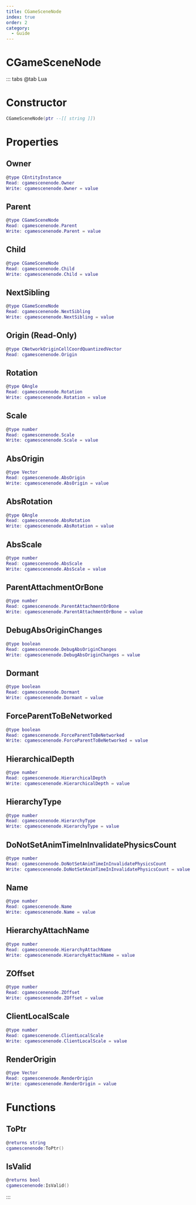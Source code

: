 ```yaml
---
title: CGameSceneNode
index: true
order: 2
category:
  - Guide
---
```


# CGameSceneNode

::: tabs
@tab Lua
# Constructor
```lua
CGameSceneNode(ptr --[[ string ]])
```
# Properties
## Owner 
```lua
@type CEntityInstance
Read: cgamescenenode.Owner
Write: cgamescenenode.Owner = value
```
## Parent 
```lua
@type CGameSceneNode
Read: cgamescenenode.Parent
Write: cgamescenenode.Parent = value
```
## Child 
```lua
@type CGameSceneNode
Read: cgamescenenode.Child
Write: cgamescenenode.Child = value
```
## NextSibling 
```lua
@type CGameSceneNode
Read: cgamescenenode.NextSibling
Write: cgamescenenode.NextSibling = value
```
## Origin (Read-Only)
```lua
@type CNetworkOriginCellCoordQuantizedVector
Read: cgamescenenode.Origin
```
## Rotation 
```lua
@type QAngle
Read: cgamescenenode.Rotation
Write: cgamescenenode.Rotation = value
```
## Scale 
```lua
@type number
Read: cgamescenenode.Scale
Write: cgamescenenode.Scale = value
```
## AbsOrigin 
```lua
@type Vector
Read: cgamescenenode.AbsOrigin
Write: cgamescenenode.AbsOrigin = value
```
## AbsRotation 
```lua
@type QAngle
Read: cgamescenenode.AbsRotation
Write: cgamescenenode.AbsRotation = value
```
## AbsScale 
```lua
@type number
Read: cgamescenenode.AbsScale
Write: cgamescenenode.AbsScale = value
```
## ParentAttachmentOrBone 
```lua
@type number
Read: cgamescenenode.ParentAttachmentOrBone
Write: cgamescenenode.ParentAttachmentOrBone = value
```
## DebugAbsOriginChanges 
```lua
@type boolean
Read: cgamescenenode.DebugAbsOriginChanges
Write: cgamescenenode.DebugAbsOriginChanges = value
```
## Dormant 
```lua
@type boolean
Read: cgamescenenode.Dormant
Write: cgamescenenode.Dormant = value
```
## ForceParentToBeNetworked 
```lua
@type boolean
Read: cgamescenenode.ForceParentToBeNetworked
Write: cgamescenenode.ForceParentToBeNetworked = value
```
## HierarchicalDepth 
```lua
@type number
Read: cgamescenenode.HierarchicalDepth
Write: cgamescenenode.HierarchicalDepth = value
```
## HierarchyType 
```lua
@type number
Read: cgamescenenode.HierarchyType
Write: cgamescenenode.HierarchyType = value
```
## DoNotSetAnimTimeInInvalidatePhysicsCount 
```lua
@type number
Read: cgamescenenode.DoNotSetAnimTimeInInvalidatePhysicsCount
Write: cgamescenenode.DoNotSetAnimTimeInInvalidatePhysicsCount = value
```
## Name 
```lua
@type number
Read: cgamescenenode.Name
Write: cgamescenenode.Name = value
```
## HierarchyAttachName 
```lua
@type number
Read: cgamescenenode.HierarchyAttachName
Write: cgamescenenode.HierarchyAttachName = value
```
## ZOffset 
```lua
@type number
Read: cgamescenenode.ZOffset
Write: cgamescenenode.ZOffset = value
```
## ClientLocalScale 
```lua
@type number
Read: cgamescenenode.ClientLocalScale
Write: cgamescenenode.ClientLocalScale = value
```
## RenderOrigin 
```lua
@type Vector
Read: cgamescenenode.RenderOrigin
Write: cgamescenenode.RenderOrigin = value
```
# Functions
## ToPtr
```lua
@returns string
cgamescenenode:ToPtr()
```
## IsValid
```lua
@returns bool
cgamescenenode:IsValid()
```

:::